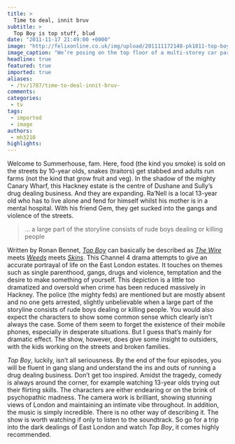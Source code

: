 ```yaml
---
title: >
  Time to deal, innit bruv
subtitle: >
  Top Boy is top stuff, blud
date: "2011-11-17 21:49:00 +0000"
image: "http://felixonline.co.uk/img/upload/201111172148-pk1811-top-boy-4-shot-on-roof.jpg"
image_caption: "We’re posing on the top floor of a multi-storey car park. No. We don’t know why either"
headline: true
featured: true
imported: true
aliases:
 - /tv/1787/time-to-deal-innit-bruv-
comments:
categories:
 - tv
tags:
 - imported
 - image
authors:
 - mh3210
highlights:
---
```


Welcome to Summerhouse, fam. Here, food (the kind you smoke) is sold on the streets by 10-year olds, snakes (traitors) get stabbed and adults run farms (not the kind that grow fruit and veg). In the shadow of the mighty Canary Wharf, this Hackney estate is the centre of Dushane and Sully’s drug dealing business. And they are expanding. Ra’Nell is a local 13-year old who has to live alone and fend for himself whilst his mother is in a mental hospital. With his friend Gem, they get sucked into the gangs and violence of the streets.

> ... a large part of the storyline consists of rude boys dealing or killing people

Written by Ronan Bennet, [_Top Boy_](http://www.channel4.com/programmes/top-boy) can basically be described as [_The Wire_](http://www.hbo.com/the-wire/index.html) meets [_Weeds_](http://www.sho.com/site/weeds/home.do) meets [_Skins_](http://www.e4.com/skins/). This Channel 4 drama attempts to give an accurate portrayal of life on the East London estates. It touches on themes such as single parenthood, gangs, drugs and violence, temptation and the desire to make something of yourself. This depiction is a little too dramatized and oversold when crime has been reduced massively in Hackney. The police (the mighty feds) are mentioned but are mostly absent and no one gets arrested, slightly unbelievable when a large part of the storyline consists of rude boys dealing or killing people. You would also expect the characters to show some common sense which clearly isn’t always the case. Some of them seem to forget the existence of their mobile phones, especially in desperate situations. But I guess that’s mainly for dramatic effect. The show, however, does give some insight to outsiders, with the kids working on the streets and broken families.

_Top Boy_, luckily, isn’t all seriousness. By the end of the four episodes, you will be fluent in gang slang and understand the ins and outs of running a drug dealing business. Don’t get too inspired. Amidst the tragedy, comedy is always around the corner, for example watching 13-year olds trying out their flirting skills. The characters are either endearing or on the brink of psychopathic madness. The camera work is brilliant, showing stunning views of London and maintaining an intimate vibe throughout. In addition, the music is simply incredible. There is no other way of describing it. The show is worth watching if only to listen to the soundtrack. So go for a trip into the dark dealings of East London and watch _Top Boy_, it comes highly recommended.
